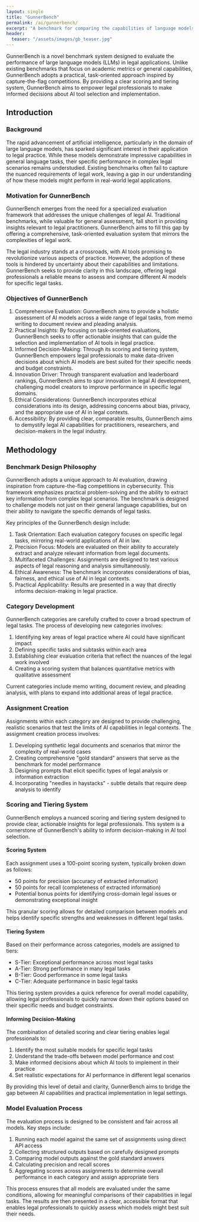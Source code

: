 ```yaml
---
layout: single
title: "GunnerBench"
permalink: /ai/gunnerbench/
excerpt: "A benchmark for comparing the capabilities of language models to assist and work in the legal domain"
header:
  teaser: "/assets/images/gb_teaser.jpg"
---
```


GunnerBench is a novel benchmark system designed to evaluate the performance of large language models (LLMs) in legal applications. Unlike existing benchmarks that focus on academic metrics or general capabilities, GunnerBench adopts a practical, task-oriented approach inspired by capture-the-flag competitions.  By providing a clear scoring and tiering system, GunnerBench aims to empower legal professionals to make informed decisions about AI tool selection and implementation.

## Introduction

### Background

The rapid advancement of artificial intelligence, particularly in the domain of large language models, has sparked significant interest in their application to legal practice. While these models demonstrate impressive capabilities in general language tasks, their specific performance in complex legal scenarios remains understudied. Existing benchmarks often fail to capture the nuanced requirements of legal work, leaving a gap in our understanding of how these models might perform in real-world legal applications.

### Motivation for GunnerBench

GunnerBench emerges from the need for a specialized evaluation framework that addresses the unique challenges of legal AI. Traditional benchmarks, while valuable for general assessment, fall short in providing insights relevant to legal practitioners. GunnerBench aims to fill this gap by offering a comprehensive, task-oriented evaluation system that mirrors the complexities of legal work.

The legal industry stands at a crossroads, with AI tools promising to revolutionize various aspects of practice. However, the adoption of these tools is hindered by uncertainty about their capabilities and limitations. GunnerBench seeks to provide clarity in this landscape, offering legal professionals a reliable means to assess and compare different AI models for specific legal tasks.

### Objectives of GunnerBench

1. Comprehensive Evaluation: GunnerBench aims to provide a holistic assessment of AI models across a wide range of legal tasks, from memo writing to document review and pleading analysis.
2. Practical Insights: By focusing on task-oriented evaluations, GunnerBench seeks to offer actionable insights that can guide the selection and implementation of AI tools in legal practice.
3. Informed Decision-Making: Through its scoring and tiering system, GunnerBench empowers legal professionals to make data-driven decisions about which AI models are best suited for their specific needs and budget constraints.
4. Innovation Driver: Through transparent evaluation and leaderboard rankings, GunnerBench aims to spur innovation in legal AI development, challenging model creators to improve performance in specific legal domains.
5. Ethical Considerations: GunnerBench incorporates ethical considerations into its design, addressing concerns about bias, privacy, and the appropriate use of AI in legal contexts.
6. Accessibility: By providing clear, comparable results, GunnerBench aims to demystify legal AI capabilities for practitioners, researchers, and decision-makers in the legal industry.

## Methodology

### Benchmark Design Philosophy

GunnerBench adopts a unique approach to AI evaluation, drawing inspiration from capture-the-flag competitions in cybersecurity. This framework emphasizes practical problem-solving and the ability to extract key information from complex legal scenarios. The benchmark is designed to challenge models not just on their general language capabilities, but on their ability to navigate the specific demands of legal tasks.

Key principles of the GunnerBench design include:

1. Task Orientation: Each evaluation category focuses on specific legal tasks, mirroring real-world applications of AI in law.
2. Precision Focus: Models are evaluated on their ability to accurately extract and analyze relevant information from legal documents.
3. Multifaceted Challenges: Assignments are designed to test various aspects of legal reasoning and analysis simultaneously.
4. Ethical Awareness: The benchmark incorporates considerations of bias, fairness, and ethical use of AI in legal contexts.
5. Practical Applicability: Results are presented in a way that directly informs decision-making in legal practice.

### Category Development

GunnerBench categories are carefully crafted to cover a broad spectrum of legal tasks. The process of developing new categories involves:

1. Identifying key areas of legal practice where AI could have significant impact
2. Defining specific tasks and subtasks within each area
3. Establishing clear evaluation criteria that reflect the nuances of the legal work involved
4. Creating a scoring system that balances quantitative metrics with qualitative assessment

Current categories include memo writing, document review, and pleading analysis, with plans to expand into additional areas of legal practice.

### Assignment Creation

Assignments within each category are designed to provide challenging, realistic scenarios that test the limits of AI capabilities in legal contexts. The assignment creation process involves:

1. Developing synthetic legal documents and scenarios that mirror the complexity of real-world cases
2. Creating comprehensive "gold standard" answers that serve as the benchmark for model performance
3. Designing prompts that elicit specific types of legal analysis or information extraction
4. Incorporating "needles in haystacks" - subtle details that require deep analysis to identify

### Scoring and Tiering System

GunnerBench employs a nuanced scoring and tiering system designed to provide clear, actionable insights for legal professionals. This system is a cornerstone of GunnerBench's ability to inform decision-making in AI tool selection.

#### Scoring System

Each assignment uses a 100-point scoring system, typically broken down as follows:

- 50 points for precision (accuracy of extracted information)
- 50 points for recall (completeness of extracted information)
- Potential bonus points for identifying cross-domain legal issues or demonstrating exceptional insight

This granular scoring allows for detailed comparison between models and helps identify specific strengths and weaknesses in different legal tasks.

#### Tiering System

Based on their performance across categories, models are assigned to tiers:

- S-Tier: Exceptional performance across most legal tasks
- A-Tier: Strong performance in many legal tasks
- B-Tier: Good performance in some legal tasks
- C-Tier: Adequate performance in basic legal tasks

This tiering system provides a quick reference for overall model capability, allowing legal professionals to quickly narrow down their options based on their specific needs and budget constraints.

#### Informing Decision-Making

The combination of detailed scoring and clear tiering enables legal professionals to:

1. Identify the most suitable models for specific legal tasks
2. Understand the trade-offs between model performance and cost
3. Make informed decisions about which AI tools to implement in their practice
4. Set realistic expectations for AI performance in different legal scenarios

By providing this level of detail and clarity, GunnerBench aims to bridge the gap between AI capabilities and practical implementation in legal settings.

### Model Evaluation Process

The evaluation process is designed to be consistent and fair across all models. Key steps include:

1. Running each model against the same set of assignments using direct API access
2. Collecting structured outputs based on carefully designed prompts
3. Comparing model outputs against the gold standard answers
4. Calculating precision and recall scores
5. Aggregating scores across assignments to determine overall performance in each category and assign appropriate tiers

This process ensures that all models are evaluated under the same conditions, allowing for meaningful comparisons of their capabilities in legal tasks. The results are then presented in a clear, accessible format that enables legal professionals to quickly assess which models might best suit their needs.

